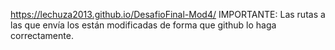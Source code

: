 https://lechuza2013.github.io/DesafioFinal-Mod4/
IMPORTANTE: Las rutas a las que envía los <a> están modificadas de forma que github lo haga correctamente.

